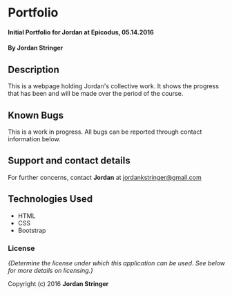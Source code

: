 # Portfolio

#### Initial Portfolio for Jordan at Epicodus, 05.14.2016

#### By Jordan Stringer

## Description

This is a webpage holding Jordan's collective work. It shows the progress that has been and will be made over the period of the course.

## Known Bugs

This is a work in progress. All bugs can be reported through contact information below.

## Support and contact details

For further concerns, contact **Jordan** at <jordankstringer@gmail.com>

## Technologies Used

* HTML
* CSS
* Bootstrap

### License

*{Determine the license under which this application can be used.  See below for more details on licensing.}*

Copyright (c) 2016 **Jordan Stringer**
